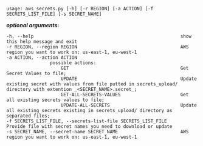 `usage: aws_secrets.py [-h] [-r REGION] [-a ACTION] [-f SECRETS_LIST_FILE] [-s SECRET_NAME]`


**_optional arguments_:**

    -h, --help                                                      show this help message and exit
    -r REGION, --region REGION                                      AWS region you want to work on: us-east-1, eu-west-1
    -a ACTION, --action ACTION
                    possible actions:
                        GET                                         Get Secret Values to file; 
                        UPDATE                                      Update existing secret with values from file putted in secrets_upload/ directory with extention _<SECRET_NAME>.secret_; 
                        GET-ALL-SECRETS-VALUES                      Get all existing secrets values to file; 
                        UPDATE-ALL-SECRETS                          Update all existing secrets existing in secrets_upload/ directory as separated files;
    -f SECRETS_LIST_FILE, --secrets-list-file SECRETS_LIST_FILE     Provide file with secret names you need to download or update
    -s SECRET_NAME, --secret-name SECRET_NAME                       AWS region you want to work on: us-east-1, eu-west-1

                        
